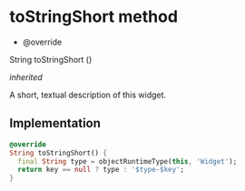 


# toStringShort method







- @override

String toStringShort
()

_<span class="feature">inherited</span>_



<p>A short, textual description of this widget.</p>



## Implementation

```dart
@override
String toStringShort() {
  final String type = objectRuntimeType(this, 'Widget');
  return key == null ? type : '$type-$key';
}
```







